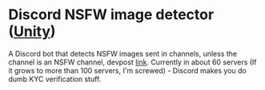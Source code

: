 # Discord NSFW image detector ([Unity](https://top.gg/bot/811668584559935488))
A Discord bot that detects NSFW images sent in channels, unless the channel is an NSFW channel, devpost [link](https://devpost.com/software/unity-aeqlpv).
Currently in about 60 servers (If it grows to more than 100 servers, I'm screwed) - Discord makes you do dumb KYC verification stuff.
